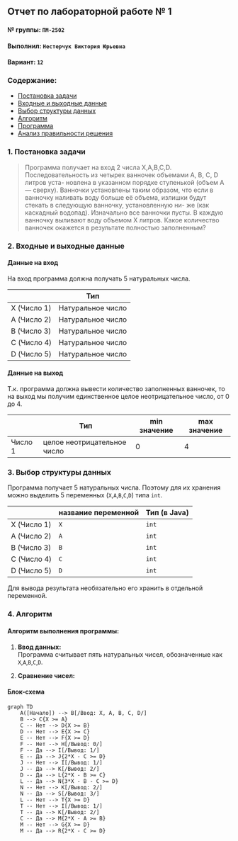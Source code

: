 ## Отчет по лабораторной работе № 1

#### № группы: `ПМ-2502`

#### Выполнил: `Нестерчук Виктория Юрьевна`

#### Вариант: `12`

### Cодержание:

- [Постановка задачи](#1-постановка-задачи)
- [Входные и выходные данные](#2-входные-и-выходные-данные)
- [Выбор структуры данных](#3-выбор-структуры-данных)
- [Алгоритм](#4-алгоритм)
- [Программа](#5-программа)
- [Анализ правильности решения](#6-анализ-правильности-решения)

### 1. Постановка задачи

> Программа получает на вход 2 числа X,A,B,C,D. Последовательность из четырех ванночек объемами A, B, C, D литров уста-
новлена в указанном порядке ступенькой (объем A — сверху). Ванночки
установлены таким образом, что если в ванночку наливать воду больше её
объема, излишки будут стекать в следующую ванночку, установленную ни-
же (как каскадный водопад). Изначально все ванночки пусты. В каждую
ванночку выливают воду объемом X литров. Какое количество ванночек
окажется в результате полностью заполненным?

### 2. Входные и выходные данные

#### Данные на вход

На вход программа должна получать 5 натуральных числа.

|             | Тип                | 
|-------------|--------------------|
| X (Число 1) | Натуральное число  | 
| A (Число 2) | Натуральное число  |
| B (Число 3) | Натуральное число  |
| C (Число 4) | Натуральное число  |
| D (Число 5) | Натуральное число  |

#### Данные на выход

Т.к. программа должна вывести количество заполненных ванночек, то на выход мы получим
единственное целое неотрицательное число, от 0 до 4.

|         | Тип                                | min значение | max значение   |
|---------|------------------------------------|--------------|----------------|
| Число 1 | целое неотрицательное число        | 0            | 4              |

### 3. Выбор структуры данных

Программа получает 5 натуральных числа. Поэтому для их хранения
можно выделить 5 переменных (`X`,`A`,`B`,`C`,`D`) типа `int`.

|             | название переменной | Тип (в Java) | 
|-------------|---------------------|--------------|
| X (Число 1) | `X`                 | `int`        |
| A (Число 2) | `A`                 | `int`        |
| B (Число 3) | `B`                 | `int`        |
| C (Число 4) | `C`                 | `int`        |
| D (Число 5) | `D`                 | `int`        |

Для вывода результата необязательно его хранить в отдельной переменной.

### 4. Алгоритм

#### Алгоритм выполнения программы:

1. **Ввод данных:**  
   Программа считывает пять натуральных чисел, обозначенные как `X`,`A`,`B`,`C`,`D`.

2. **Сравнение чисел:**  


#### Блок-схема

```mermaid
graph TD
    A([Начало]) --> B[/Ввод: X, A, B, C, D/]
    B --> C{X >= A}
    C -- Нет --> D{X >= B}
    D -- Нет --> E{X >= C}
    E -- Нет --> F{X >= D}
    F -- Нет --> H[/Вывод: 0/]
    F -- Да --> I[/Вывод: 1/]
    E -- Да --> J{2*X - C >= D}
    J -- Нет --> I[/Вывод: 1/]
    J -- Да --> K[/Вывод: 2/]
    D -- Да --> L{2*X - B >= C}
    L -- Да --> N{3*X - B - C >= D}
    N -- Нет --> K[/Вывод: 2/]
    N -- Да --> S[/Вывод: 3/]
    L -- Нет --> T{X >= D}
    T -- Нет --> I[/Вывод: 1/]
    T -- Да --> K[/Вывод: 2/]
    C -- Да --> M{2*X - A >= B}
    M -- Нет --> G{X >= D}
    M -- Да --> R{2*X - C >= D}
    






```




